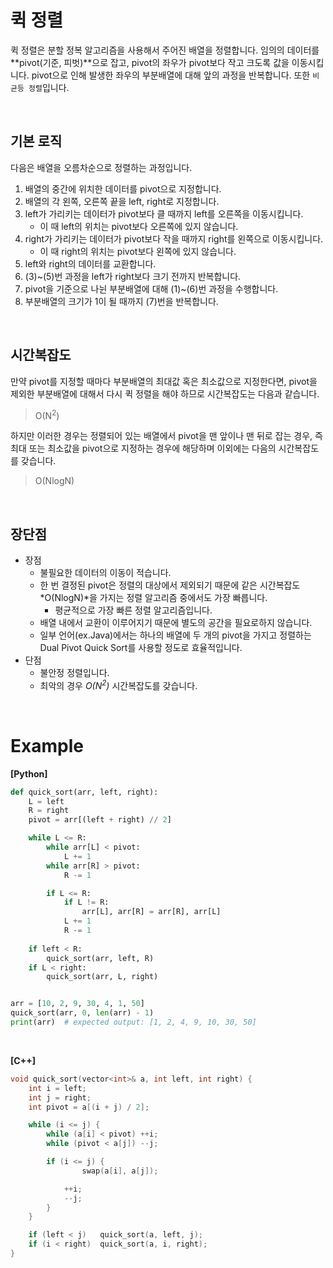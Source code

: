 # 퀵 정렬

퀵 정렬은 분할 정복 알고리즘을 사용해서 주어진 배열을 정렬합니다. 임의의 데이터를 **pivot(기준, 피벗)**으로 잡고, pivot의 좌우가 pivot보다 작고 크도록 값을 이동시킵니다. pivot으로 인해 발생한 좌우의 부분배열에 대해 앞의 과정을 반복합니다. 또한 `비균등 정렬`입니다.

<br>

## 기본 로직

다음은 배열을 오름차순으로 정렬하는 과정입니다.

1. 배열의 중간에 위치한 데이터를 pivot으로 지정합니다.
2. 배열의 각 왼쪽, 오른쪽 끝을 left, right로 지정합니다.
3. left가 가리키는 데이터가 pivot보다 클 때까지 left를 오른쪽을 이동시킵니다.
   * 이 때 left의 위치는 pivot보다 오른쪽에 있지 않습니다.
4. right가 가리키는 데이터가 pivot보다 작을 때까지 right를 왼쪽으로 이동시킵니다.
   * 이 때 right의 위치는 pivot보다 왼쪽에 있지 않습니다.
5. left와 right의 데이터를 교환합니다.
6. (3)~(5)번 과정을 left가 right보다 크기 전까지 반복합니다.
7. pivot을 기준으로 나뉜 부분배열에 대해 (1)~(6)번 과정을 수행합니다.
8. 부분배열의 크기가 1이 될 때까지 (7)번을 반복합니다.

<br>

## 시간복잡도

만약  pivot를 지정할 때마다 부분배열의 최대값 혹은 최소값으로 지정한다면, pivot을 제외한 부분배열에 대해서 다시 퀵 정렬을 해야 하므로 시간복잡도는 다음과 같습니다.

> O(N<sup>2</sup>)

하지만 이러한 경우는 정렬되어 있는 배열에서 pivot을 맨 앞이나 맨 뒤로 잡는 경우, 즉 최대 또는 최소값을 pivot으로 지정하는 경우에 해당하며 이외에는 다음의 시간복잡도를 갖습니다.

> O(NlogN)

<br>

## 장단점

* 장점
  * 불필요한 데이터의 이동이 적습니다.
  * 한 번 결정된 pivot은 정렬의 대상에서 제외되기 때문에 같은 시간복잡도 *O(NlogN)*을 가지는 정렬 알고리즘 중에서도 가장 빠릅니다.
    * 평균적으로 가장 빠른 정렬 알고리즘입니다.
  * 배열 내에서 교환이 이루어지기 때문에 별도의 공간을 필요로하지 않습니다.
  * 일부 언어(ex.Java)에서는 하나의 배열에 두 개의 pivot을 가지고 정렬하는 Dual Pivot Quick Sort를 사용할 정도로 효율적입니다.
* 단점
  * 불안정 정렬입니다.
  * 최악의 경우 *O(N<sup>2</sup>)* 시간복잡도를 갖습니다.

<br>

# Example

**[Python]**

```python
def quick_sort(arr, left, right):
    L = left
    R = right
    pivot = arr[(left + right) // 2]

    while L <= R:
        while arr[L] < pivot:
            L += 1
        while arr[R] > pivot:
            R -= 1

        if L <= R:
            if L != R:
                arr[L], arr[R] = arr[R], arr[L]
            L += 1
            R -= 1
            
    if left < R:
        quick_sort(arr, left, R)
    if L < right:
        quick_sort(arr, L, right)


arr = [10, 2, 9, 30, 4, 1, 50]
quick_sort(arr, 0, len(arr) - 1)
print(arr)  # expected output: [1, 2, 4, 9, 10, 30, 50]
```

<br>

**[C++]**

```c++
void quick_sort(vector<int>& a, int left, int right) {
	int i = left;
	int j = right;
	int pivot = a[(i + j) / 2];

	while (i <= j) {
		while (a[i] < pivot) ++i;
		while (pivot < a[j]) --j;

		if (i <= j) {
				swap(a[i], a[j]);

			++i;
			--j;
		}
	}

	if (left < j)	quick_sort(a, left, j);
	if (i < right)	quick_sort(a, i, right);
}
```

